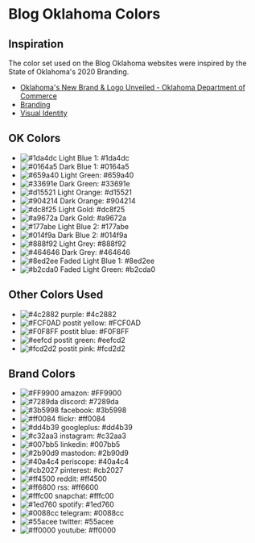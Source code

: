 # Blog Oklahoma Colors


## Inspiration 
The color set used on the Blog Oklahoma websites were inspired by the State of Oklahoma's 2020 Branding. 
 
- [Oklahoma's New Brand & Logo Unveiled - Oklahoma Department of Commerce](https://www.okcommerce.gov/oklahomas-new-brand-logo-unveiled/)
- [Branding](https://oklahoma.gov/branding.html)
- [Visual Identity](https://oklahoma.gov/branding/visual-identity.html)

## OK Colors

- ![#1da4dc](https://placehold.co/15x15/1da4dc/000000?text=X) Light Blue 1: #1da4dc
- ![#0164a5](https://placehold.co/15x15/0164a5/000000?text=X) Dark Blue 1: #0164a5
- ![#659a40](https://placehold.co/15x15/659a40/000000?text=X) Light Green: #659a40
- ![#33691e](https://placehold.co/15x15/33691e/000000?text=X) Dark Green: #33691e
- ![#d15521](https://placehold.co/15x15/d15521/000000?text=X) Light Orange: #d15521
- ![#904214](https://placehold.co/15x15/904214/000000?text=X) Dark Orange: #904214
- ![#dc8f25](https://placehold.co/15x15/dc8f25/000000?text=X) Light Gold: #dc8f25
- ![#a9672a](https://placehold.co/15x15/a9672a/000000?text=X) Dark Gold: #a9672a
- ![#177abe](https://placehold.co/15x15/177abe/000000?text=X)  Light Blue 2: #177abe
- ![#014f9a](https://placehold.co/15x15/014f9a/000000?text=X) Dark Blue 2: #014f9a
- ![#888f92](https://placehold.co/15x15/888f92/000000?text=X) Light Grey: #888f92
- ![#464646](https://placehold.co/15x15/464646/000000?text=X) Dark Grey: #464646
- ![#8ed2ee](https://placehold.co/15x15/8ed2ee/000000?text=X) Faded Light Blue 1: #8ed2ee
- ![#b2cda0](https://placehold.co/15x15/b2cda0/000000?text=X) Faded Light Green: #b2cda0
  
## Other Colors Used

 - ![#4c2882](https://placehold.co/15x15/4c2882/000000?text=X) purple: #4c2882
-  ![#FCF0AD](https://placehold.co/15x15/FCF0AD/000000?text=X) postit yellow: #FCF0AD
 - ![#F0F8FF](https://placehold.co/15x15/F0F8FF/000000?text=X) postit blue: #F0F8FF
 - ![#eefcd](https://placehold.co/15x15/eefcd/000000?text=X) postit green: #eefcd2
 - ![#fcd2d2](https://placehold.co/15x15/fcd2d2/000000?text=X) postit pink: #fcd2d2


## Brand Colors

- ![#FF9900](https://placehold.co/15x15/FF9900/000000?text=X) amazon: #FF9900
- ![#7289da](https://placehold.co/15x15/7289da/000000?text=X) discord: #7289da
- ![#3b5998](https://placehold.co/15x15/3b5998/000000?text=X) facebook: #3b5998
- ![#ff0084](https://placehold.co/15x15/ff0084/000000?text=X) flickr: #ff0084
- ![#dd4b39](https://placehold.co/15x15/dd4b39/000000?text=X) googleplus: #dd4b39
- ![#c32aa3](https://placehold.co/15x15/c32aa3/000000?text=X) instagram: #c32aa3
- ![#007bb5](https://placehold.co/15x15/007bb5/000000?text=X) linkedin: #007bb5
- ![#2b90d9](https://placehold.co/15x15/2b90d9/000000?text=X) mastodon: #2b90d9
- ![#40a4c4](https://placehold.co/15x15/40a4c4/000000?text=X) periscope: #40a4c4
- ![#cb2027](https://placehold.co/15x15/cb2027/000000?text=X) pinterest: #cb2027
- ![#ff4500](https://placehold.co/15x15/ff4500/000000?text=X) reddit: #ff4500
- ![#ff6600](https://placehold.co/15x15/ff6600/000000?text=X) rss: #ff6600
- ![#fffc00](https://placehold.co/15x15/fffc00/000000?text=X) snapchat: #fffc00
- ![#1ed760](https://placehold.co/15x15/1ed760/000000?text=X) spotify: #1ed760
- ![#0088cc](https://placehold.co/15x15/0088cc/000000?text=X) telegram: #0088cc
- ![#55acee](https://placehold.co/15x15/55acee/000000?text=X) twitter: #55acee
- ![#ff0000](https://placehold.co/15x15/ff0000/000000?text=X) youtube: #ff0000 
